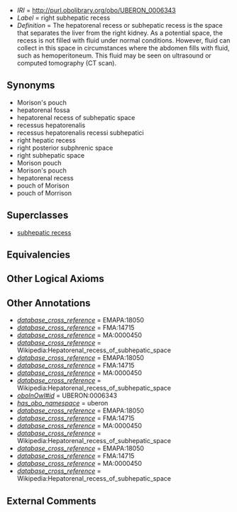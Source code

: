  * *IRI* = http://purl.obolibrary.org/obo/UBERON_0006343
 * *Label* = right subhepatic recess
 * *Definition* = The hepatorenal recess or subhepatic recess is the space that separates the liver from the right kidney. As a potential space, the recess is not filled with fluid under normal conditions. However, fluid can collect in this space in circumstances where the abdomen fills with fluid, such as hemoperitoneum. This fluid may be seen on ultrasound or computed tomography (CT scan).

## Synonyms

 * Morison's pouch
 * hepatorenal fossa
 * hepatorenal recess of subhepatic space
 * recessus hepatorenalis
 * recessus hepatorenalis recessi subhepatici
 * right hepatic recess
 * right posterior subphrenic space
 * right subhepatic space
 * Morison pouch
 * Morison's pouch
 * hepatorenal recess
 * pouch of Morison
 * pouch of Morrison

## Superclasses

 * [subhepatic recess](../../UBERON/42/UBERON_0006442.md)

## Equivalencies


## Other Logical Axioms


## Other Annotations

 * *[database_cross_reference](../../ef/oboInOwl#hasDbXref.md)* = EMAPA:18050
 * *[database_cross_reference](../../ef/oboInOwl#hasDbXref.md)* = FMA:14715
 * *[database_cross_reference](../../ef/oboInOwl#hasDbXref.md)* = MA:0000450
 * *[database_cross_reference](../../ef/oboInOwl#hasDbXref.md)* = Wikipedia:Hepatorenal_recess_of_subhepatic_space
 * *[database_cross_reference](../../ef/oboInOwl#hasDbXref.md)* = EMAPA:18050
 * *[database_cross_reference](../../ef/oboInOwl#hasDbXref.md)* = FMA:14715
 * *[database_cross_reference](../../ef/oboInOwl#hasDbXref.md)* = MA:0000450
 * *[database_cross_reference](../../ef/oboInOwl#hasDbXref.md)* = Wikipedia:Hepatorenal_recess_of_subhepatic_space
 * *[oboInOwl#id](../../id/oboInOwl#id.md)* = UBERON:0006343
 * *[has_obo_namespace](../../ce/oboInOwl#hasOBONamespace.md)* = uberon
 * *[database_cross_reference](../../ef/oboInOwl#hasDbXref.md)* = EMAPA:18050
 * *[database_cross_reference](../../ef/oboInOwl#hasDbXref.md)* = FMA:14715
 * *[database_cross_reference](../../ef/oboInOwl#hasDbXref.md)* = MA:0000450
 * *[database_cross_reference](../../ef/oboInOwl#hasDbXref.md)* = Wikipedia:Hepatorenal_recess_of_subhepatic_space
 * *[database_cross_reference](../../ef/oboInOwl#hasDbXref.md)* = EMAPA:18050
 * *[database_cross_reference](../../ef/oboInOwl#hasDbXref.md)* = FMA:14715
 * *[database_cross_reference](../../ef/oboInOwl#hasDbXref.md)* = MA:0000450
 * *[database_cross_reference](../../ef/oboInOwl#hasDbXref.md)* = Wikipedia:Hepatorenal_recess_of_subhepatic_space

## External Comments

